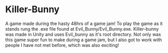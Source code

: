 # Killer-Bunny
A game made during the hasty 48hrs of a game jam! To play the game as it stands rung the .exe file found at Evil_Bunny/Evil_Bunny.exe.
Killer-bunny was made in Unity and uses Evil_bunny as it's root directory. Not only was this game super fun to make during a game jam, but I also
got to work with people I have not met before, which was also exciting!
